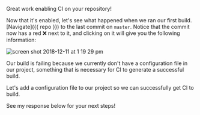 Great work enabling CI on your repository!

Now that it's enabled, let's see what happened when we ran our first build. [Navigate]({{ repo }}) to the last commit on `master`. Notice that the commit now has a red ❌  next to it, and clicking on it will give you the following information:

![screen shot 2018-12-11 at 1 19 29 pm](https://user-images.githubusercontent.com/6351798/49828079-35fc4d00-fd48-11e8-8591-68ee840d23cd.png)

Our build is failing because we currently don't have a configuration file in our project, something that is necessary for CI to generate a successful build.

Let's add a configuration file to our project so we can successfully get CI to build.

See my response below for your next steps!
